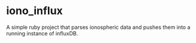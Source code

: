 # iono_influx

A simple ruby project that parses ionospheric data and pushes them into a running instance of influxDB.
